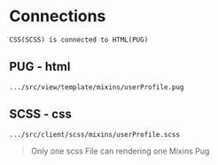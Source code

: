 # Connections

    CSS(SCSS) is connected to HTML(PUG)

## PUG - html

    .../src/view/template/mixins/userProfile.pug

## SCSS - css

    .../src/client/scss/mixins/userProfile.scss

> Only one scss File can rendering one Mixins Pug
